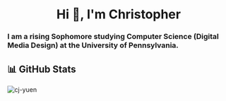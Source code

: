 <h1 align="center">Hi 👋, I'm Christopher</h1>
<h3 align="left">I am a rising Sophomore studying Computer Science (Digital Media Design) at the University of Pennsylvania.</h3>

## 📊 GitHub Stats
<p><img align="center" src="https://github-readme-stats.vercel.app/api/top-langs?username=cj-yuen&show_icons=true&theme=tokyonight&locale=en&layout=compact" alt="cj-yuen" /></p>

<!--
**cj-yuen/cj-yuen** is a ✨ _special_ ✨ repository because its `README.md` (this file) appears on your GitHub profile.

Here are some ideas to get you started:

- 🔭 I’m currently working on ...
- 🌱 I’m currently learning ...
- 👯 I’m looking to collaborate on ...
- 🤔 I’m looking for help with ...
- 💬 Ask me about ...
- 📫 How to reach me: ...
- 😄 Pronouns: ...
- ⚡ Fun fact: ...
-->
